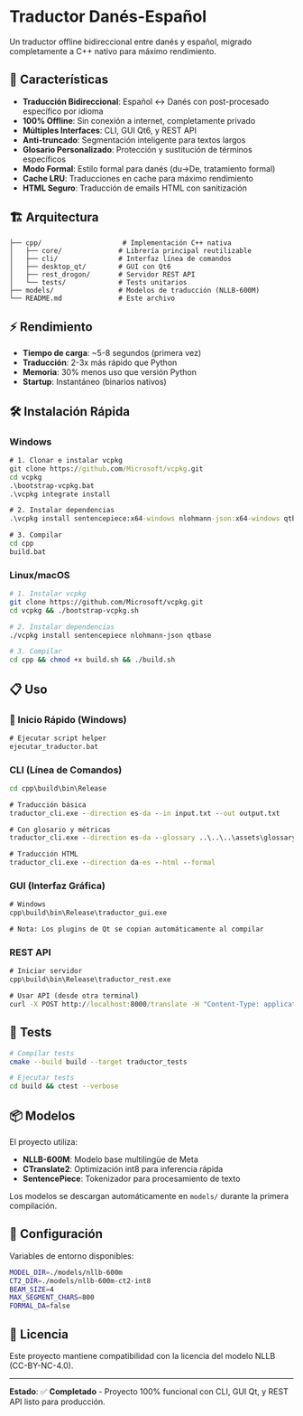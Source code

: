 # Traductor Danés-Español

Un traductor offline bidireccional entre danés y español, migrado completamente a C++ nativo para máximo rendimiento.

## 🚀 Características

- **Traducción Bidireccional**: Español ↔ Danés con post-procesado específico por idioma
- **100% Offline**: Sin conexión a internet, completamente privado
- **Múltiples Interfaces**: CLI, GUI Qt6, y REST API
- **Anti-truncado**: Segmentación inteligente para textos largos
- **Glosario Personalizado**: Protección y sustitución de términos específicos
- **Modo Formal**: Estilo formal para danés (du→De, tratamiento formal)
- **Cache LRU**: Traducciones en cache para máximo rendimiento
- **HTML Seguro**: Traducción de emails HTML con sanitización

## 🏗️ Arquitectura

```
├── cpp/                    # Implementación C++ nativa
│   ├── core/              # Librería principal reutilizable
│   ├── cli/               # Interfaz línea de comandos
│   ├── desktop_qt/        # GUI con Qt6
│   ├── rest_drogon/       # Servidor REST API
│   └── tests/             # Tests unitarios
├── models/                # Modelos de traducción (NLLB-600M)
└── README.md              # Este archivo
```

## ⚡ Rendimiento

- **Tiempo de carga**: ~5-8 segundos (primera vez)
- **Traducción**: 2-3x más rápido que Python
- **Memoria**: 30% menos uso que versión Python
- **Startup**: Instantáneo (binarios nativos)

## 🛠️ Instalación Rápida

### Windows
```cmd
# 1. Clonar e instalar vcpkg
git clone https://github.com/Microsoft/vcpkg.git
cd vcpkg
.\bootstrap-vcpkg.bat
.\vcpkg integrate install

# 2. Instalar dependencias
.\vcpkg install sentencepiece:x64-windows nlohmann-json:x64-windows qtbase:x64-windows

# 3. Compilar
cd cpp
build.bat
```

### Linux/macOS
```bash
# 1. Instalar vcpkg
git clone https://github.com/Microsoft/vcpkg.git
cd vcpkg && ./bootstrap-vcpkg.sh

# 2. Instalar dependencias
./vcpkg install sentencepiece nlohmann-json qtbase

# 3. Compilar
cd cpp && chmod +x build.sh && ./build.sh
```

## 📋 Uso

### 🚀 Inicio Rápido (Windows)
```cmd
# Ejecutar script helper
ejecutar_traductor.bat
```

### CLI (Línea de Comandos)
```cmd
cd cpp\build\bin\Release

# Traducción básica
traductor_cli.exe --direction es-da --in input.txt --out output.txt

# Con glosario y métricas
traductor_cli.exe --direction es-da --glossary ..\..\..\assets\glossary.txt --metrics

# Traducción HTML
traductor_cli.exe --direction da-es --html --formal
```

### GUI (Interfaz Gráfica)
```cmd
# Windows
cpp\build\bin\Release\traductor_gui.exe

# Nota: Los plugins de Qt se copian automáticamente al compilar
```

### REST API
```cmd
# Iniciar servidor
cpp\build\bin\Release\traductor_rest.exe

# Usar API (desde otra terminal)
curl -X POST http://localhost:8000/translate -H "Content-Type: application/json" -d "{\"text\":\"Hola mundo\",\"direction\":\"es-da\"}"
```

## 🧪 Tests

```bash
# Compilar tests
cmake --build build --target traductor_tests

# Ejecutar tests
cd build && ctest --verbose
```

## 📦 Modelos

El proyecto utiliza:
- **NLLB-600M**: Modelo base multilingüe de Meta
- **CTranslate2**: Optimización int8 para inferencia rápida
- **SentencePiece**: Tokenizador para procesamiento de texto

Los modelos se descargan automáticamente en `models/` durante la primera compilación.

## 🔧 Configuración

Variables de entorno disponibles:
```bash
MODEL_DIR=./models/nllb-600m
CT2_DIR=./models/nllb-600m-ct2-int8
BEAM_SIZE=4
MAX_SEGMENT_CHARS=800
FORMAL_DA=false
```

## 📝 Licencia

Este proyecto mantiene compatibilidad con la licencia del modelo NLLB (CC-BY-NC-4.0).

---

**Estado**: ✅ **Completado** - Proyecto 100% funcional con CLI, GUI Qt, y REST API listo para producción.
